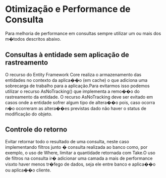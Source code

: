 # Otimização e Performance de Consulta
Para melhoria de performance em consultas sempre utilizar um ou mais dos m�todos descritos abaixo.

## Consultas à entidade sem aplicação de rastreamento
O recurso do Entity Framework Core realiza o armazenamento das entidades no contexto da aplica��o (em cache) o que adiciona uma sobrecarga de trabalho para a aplicação.Para evitarmos isso podemos utilizar o recurso AsNoTracking() que implementa a remo��o do rastreamento da entidade. O recurso AsNoTracking deve ser evitado em casos onde a entidade sofrer algum tipo de altera��o pois, caso ocorra n�o ocorreram as altera��es previstas dado não haver o status de modificação do objeto.

## Controle do retorno
Evitar retornar todo o resultado de uma consulta, neste caso implementando filtros junto � consulta realizada ao banco como, por exemplo, o uso de Where, limitar a quantidade retornada com Take.O uso de filtros na consulta ir� adicionar uma camada a mais de performance visxto haver menos tr�fego de dados, seja ele entre banco e aplica��o ou aplica��o cliente.